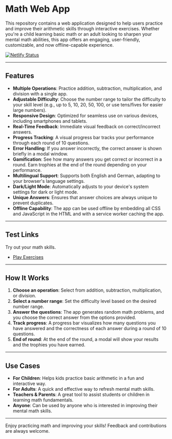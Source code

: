 # Math Web App

This repository contains a web application designed to help users practice and improve their arithmetic skills through interactive exercises. Whether you're a child learning basic math or an adult looking to sharpen your mental math abilities, this app offers an engaging, user-friendly, customizable, and now offline-capable experience.

[![Netlify Status](https://api.netlify.com/api/v1/badges/0e65c04f-56d6-4123-8b2d-10ead66a1c90/deploy-status)](https://app.netlify.com/sites/daddiotime-mentalmath/deploys)

---

## Features

- **Multiple Operations**: Practice addition, subtraction, multiplication, and division with a single app.
- **Adjustable Difficulty**: Choose the number range to tailor the difficulty to your skill level (e.g., up to 5, 10, 20, 50, 100, or use tens/fives for easier large numbers).
- **Responsive Design**: Optimized for seamless use on various devices, including smartphones and tablets.
- **Real-Time Feedback**: Immediate visual feedback on correct/incorrect answers.
- **Progress Tracking**: A visual progress bar tracks your performance through each round of 10 questions.
- **Error Handling**: If you answer incorrectly, the correct answer is shown briefly in a modal window.
- **Gamification**: See how many answers you get correct or incorrect in a round. Earn trophies at the end of the round depending on your performance.
- **Multilingual Support**: Supports both English and German, adapting to your browser's language settings.
- **Dark/Light Mode**: Automatically adjusts to your device's system settings for dark or light mode.
- **Unique Answers**: Ensures that answer choices are always unique to prevent duplicates.
- **Offline Capability**: The app can be used offline by embedding all CSS and JavaScript in the HTML and with a service worker caching the app.

---

## Test Links

Try out your math skills.

- [Play Exercises](https://daddiotime-mentalmath.netlify.app/index.html)




---

## How It Works

1.  **Choose an operation**: Select from addition, subtraction, multiplication, or division.
2.  **Select a number range**: Set the difficulty level based on the desired number range.
3.  **Answer the questions**: The app generates random math problems, and you choose the correct answer from the options provided.
4.  **Track progress**: A progress bar visualizes how many questions you have answered and the correctness of each answer during a round of 10 questions.
5. **End of round**: At the end of the round, a modal will show your results and the trophies you have earned.

---

## Use Cases

- **For Children**: Helps kids practice basic arithmetic in a fun and interactive way.
- **For Adults**: A quick and effective way to refresh mental math skills.
- **Teachers & Parents**: A great tool to assist students or children in learning math fundamentals.
- **Anyone**: Can be used by anyone who is interested in improving their mental math skills.

---

Enjoy practicing math and improving your skills! Feedback and contributions are always welcome.